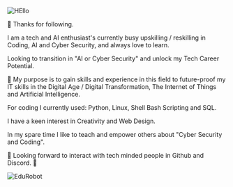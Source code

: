 
![HEllo](https://github.com/AAbella7529/AAbella7529/assets/158771536/ab27279e-6e3a-40f1-8a95-bf1f3d82115c)

👋  Thanks for following. 

I am a tech and AI enthusiast's currently busy upskilling / reskilling in Coding, AI and Cyber Security, and always love to learn.

Looking to transition in "AI or Cyber Security" and unlock my Tech Career Potential.

:rocket: My purpose is to gain skills and experience in this field to future-proof my IT skills in the Digital Age / Digital Transformation, The Internet of Things and Artificial Intelligence.

For coding I currently used: Python, Linux, Shell Bash Scripting and SQL. 

I have a keen interest in Creativity and Web Design.

In my spare time I like to teach and empower others about "Cyber Security and Coding". 

:pushpin: Looking forward to interact with tech minded people in Github and Discord. :tada:

![EduRobot](https://github.com/AAbella7529/AAbella7529/assets/158771536/ba2386e3-63aa-4dc7-8115-30c466b448a9)








